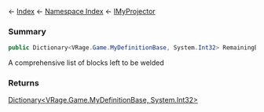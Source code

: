 ← [Index](Api-Index) ← [Namespace Index](Namespace-Index) ← [IMyProjector](Sandbox.ModAPI.Ingame.IMyProjector)

### Summary

```csharp
public Dictionary<VRage.Game.MyDefinitionBase, System.Int32> RemainingBlocksPerType { get; }
```

A comprehensive list of blocks left to be welded

### Returns

[Dictionary<VRage.Game.MyDefinitionBase, System.Int32>](https://docs.microsoft.com/en-us/dotnet/api/system.collections.generic.dictionary?view=netframework-4.6)

